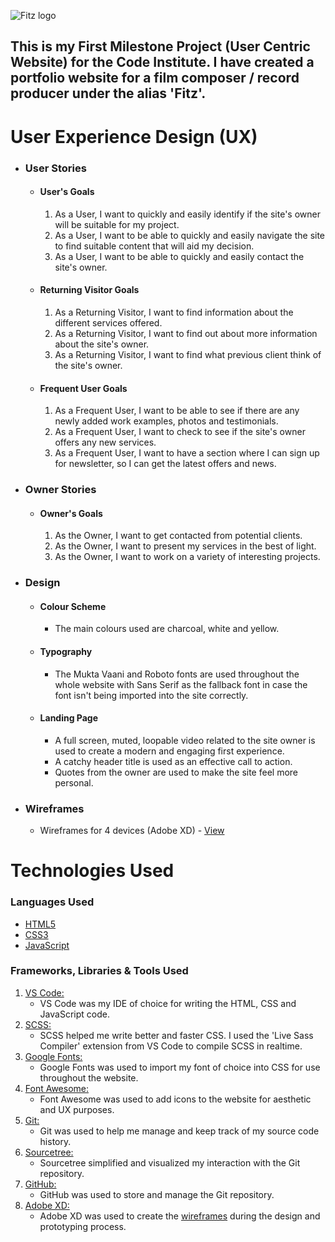 ![Fitz logo](https://www.dropbox.com/s/2xd6v1rjnmtmxls/fitz-logo.png?raw=1)

<h2>This is my First Milestone Project (User Centric Website) for the Code Institute. I have created a portfolio website for a film composer / record producer under the alias 'Fitz'.</h2>

# User Experience Design (UX)

-   ### User Stories

    -   #### User's Goals
        1. As a User, I want to quickly and easily identify if the site's owner will be suitable for my project.
        2. As a User, I want to be able to quickly and easily navigate the site to find suitable content that will aid my decision.
        3. As a User, I want to be able to quickly and easily contact the site's owner.

    -   #### Returning Visitor Goals
        1. As a Returning Visitor, I want to find information about the different services offered.
        2. As a Returning Visitor, I want to find out about more information about the site's owner.
        3. As a Returning Visitor, I want to find what previous client think of the site's owner.

    -   #### Frequent User Goals
        1. As a Frequent User, I want to be able to see if there are any newly added work examples, photos and testimonials.
        2. As a Frequent User, I want to check to see if the site's owner offers any new services.
        3. As a Frequent User, I want to have a section where I can sign up for newsletter, so I can get the latest offers and news.

-   ### Owner Stories

    -   #### Owner's Goals
        1. As the Owner, I want to get contacted from potential clients.
        2. As the Owner, I want to present my services in the best of light.
        3. As the Owner, I want to work on a variety of interesting projects.

-   ### Design

    -   #### Colour Scheme
        -   The main colours used are charcoal, white and yellow.

    -   #### Typography
        -   The Mukta Vaani and Roboto fonts are used throughout the whole website with Sans Serif as the fallback font in case the font isn't being imported into the site correctly.

    -   #### Landing Page
        -   A full screen, muted, loopable video related to the site owner is used to create a modern and engaging first experience.
        -   A catchy header title is used as an effective call to action.
        -   Quotes from the owner are used to make the site feel more personal.

*   ### Wireframes

    -   Wireframes for 4 devices (Adobe XD) - [View](https://xd.adobe.com/view/14523a83-8524-4f79-9d3e-505503a9e2f0-4101/)


# Technologies Used

### Languages Used

-   [HTML5](https://en.wikipedia.org/wiki/HTML5)
-   [CSS3](https://en.wikipedia.org/wiki/Cascading_Style_Sheets)
-   [JavaScript](https://en.wikipedia.org/wiki/JavaScript)

### Frameworks, Libraries & Tools Used

1. [VS Code:](https://code.visualstudio.com/)
    - VS Code was my IDE of choice for writing the HTML, CSS and JavaScript code.
1. [SCSS:](https://en.wikipedia.org/wiki/Sass_(stylesheet_language))
    - SCSS helped me write better and faster CSS. I used the 'Live Sass Compiler' extension from VS Code to compile SCSS in realtime.
1. [Google Fonts:](https://fonts.google.com/)
    - Google Fonts was used to import my font of choice into CSS for use throughout the website.
1. [Font Awesome:](https://fontawesome.com/)
    - Font Awesome was used to add icons to the website for aesthetic and UX purposes.
1. [Git:](https://git-scm.com/)
    - Git was used to help me manage and keep track of my source code history.
1. [Sourcetree:](https://www.sourcetreeapp.com/)
    - Sourcetree simplified and visualized my interaction with the Git repository.
1. [GitHub:](https://github.com/)
    - GitHub was used to store and manage the Git repository.
1. [Adobe XD:](https://www.adobe.com/uk/products/xd.html)
    - Adobe XD was used to create the [wireframes](https://xd.adobe.com/view/14523a83-8524-4f79-9d3e-505503a9e2f0-4101/) during the design and prototyping process.